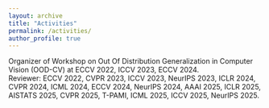 ```yaml
---
layout: archive
title: "Activities"
permalink: /activities/
author_profile: true
---
```

Organizer of Workshop on Out Of Distribution Generalization in Computer Vision (OOD-CV) at ECCV 2022, ICCV 2023, ECCV 2024.<br>
Reviewer: ECCV 2022, CVPR 2023, ICCV 2023, NeurIPS 2023, ICLR 2024, CVPR 2024, ICML 2024, ECCV 2024, NeurIPS 2024, AAAI 2025, ICLR 2025, AISTATS 2025, CVPR 2025, T-PAMI, ICML 2025, ICCV 2025, NeurIPS 2025.<br>

